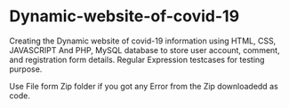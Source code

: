 # Dynamic-website-of-covid-19
Creating the Dynamic website of covid-19 information using HTML, CSS, JAVASCRIPT And PHP, MySQL database to store user account, comment, and registration form details. Regular Expression testcases for testing purpose.

Use File form Zip folder if you got any Error from the Zip downloadedd as code.
